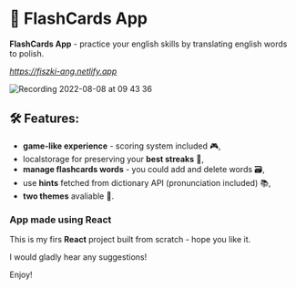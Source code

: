 # 📖 FlashCards App

**FlashCards App** - practice your english skills by translating english words to polish.

*https://fiszki-ang.netlify.app*

![Recording 2022-08-08 at 09 43 36](https://user-images.githubusercontent.com/99325577/183366656-73fd4d42-1a4e-4968-8703-a64ce67f1b2c.gif)

## 🛠 Features:
- **game-like experience** - scoring system included 🎮,
- localstorage for preserving your **best streaks** 🎯,
- **manage flashcards words** - you could add and delete words 🗃,
- use **hints** fetched from dictionary API (pronunciation included) 📚,
- **two themes** avaliable 🎨.

### App made using React
This is my firs **React** project built from scratch - hope you like it.

I would gladly hear any suggestions!

Enjoy!

